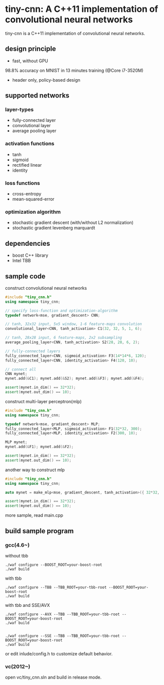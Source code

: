 tiny-cnn: A C++11 implementation of convolutional neural networks
========

tiny-cnn is a C++11 implementation of convolutional neural networks. 

design principle
-----
* fast, without GPU

 98.8% accuracy on MNIST in 13 minutes training (@Core i7-3520M)

* header only, policy-based design

supported networks
-----
### layer-types
* fully-connected layer
* convolutional layer
* average pooling layer

### activation functions
* tanh
* sigmoid
* rectified linear
* identity

### loss functions
* cross-entropy
* mean-squared-error

### optimization algorithm
* stochastic gradient descent (with/without L2 normalization)
* stochastic gradient levenberg marquardt

dependencies
-----
* boost C++ library
* Intel TBB

sample code
------

construct convolutional neural networks

```cpp
#include "tiny_cnn.h"
using namespace tiny_cnn;

// specify loss-function and optimization-algorithm
typedef network<mse, gradient_descent> CNN;

// tanh, 32x32 input, 5x5 window, 1-6 feature-maps convolution
convolutional_layer<CNN, tanh_activation> C1(32, 32, 5, 1, 6);

// tanh, 28x28 input, 6 feature-maps, 2x2 subsampling
average_pooling_layer<CNN, tanh_activation> S2(28, 28, 6, 2);

// fully-connected layers
fully_connected_layer<CNN, sigmoid_activation> F3(14*14*6, 120);
fully_connected_layer<CNN, identity_activation> F4(120, 10);

// connect all
CNN mynet;
mynet.add(&C1); mynet.add(&S2); mynet.add(&F3); mynet.add(&F4);

assert(mynet.in_dim() == 32*32);
assert(mynet.out_dim() == 10);
```
construct multi-layer perceptron(mlp)

```cpp
#include "tiny_cnn.h"
using namespace tiny_cnn;

typedef network<mse, gradient_descent> MLP;
fully_connected_layer<MLP, sigmoid_activation> F1(32*32, 300);
fully_connected_layer<MLP, identity_activation> F2(300, 10);

MLP mynet;
mynet.add(&F1); mynet.add(&F2);

assert(mynet.in_dim() == 32*32);
assert(mynet.out_dim() == 10);
```

another way to construct mlp

```cpp
#include "tiny_cnn.h"
using namespace tiny_cnn;

auto mynet = make_mlp<mse, gradient_descent, tanh_activation>({ 32*32, 300, 10 });

assert(mynet.in_dim() == 32*32);
assert(mynet.out_dim() == 10);
```

more sample, read main.cpp

build sample program
------
### gcc(4.6~)
without tbb

    ./waf configure --BOOST_ROOT=your-boost-root
    ./waf build

with tbb

    ./waf configure --TBB --TBB_ROOT=your-tbb-root --BOOST_ROOT=your-boost-root
    ./waf build

with tbb and SSE/AVX

    ./waf configure --AVX --TBB --TBB_ROOT=your-tbb-root --BOOST_ROOT=your-boost-root
    ./waf build


    ./waf configure --SSE --TBB --TBB_ROOT=your-tbb-root --BOOST_ROOT=your-boost-root
    ./waf build


or edit inlude/config.h to customize default behavior.

### vc(2012~)
open vc/tiny_cnn.sln and build in release mode.

